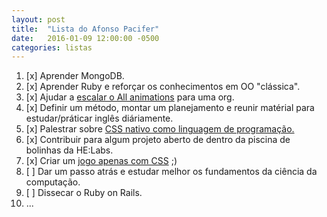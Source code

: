 ```yaml
---
layout: post
title:  "Lista do Afonso Pacifer"
date:   2016-01-09 12:00:00 -0500
categories: listas
---
```


1. [x] Aprender MongoDB.
1. [x] Aprender Ruby e reforçar os conhecimentos em OO "clássica".
1. [x] Ajudar a [escalar o All animations](https://github.com/all-animation/all-animation/issues/19) para uma org.
1. [x] Definir um método, montar um planejamento e reunir matérial para estudar/práticar inglês diáriamente.
1. [x] Palestrar sobre [CSS nativo como linguagem de programação.](https://speakerdeck.com/afonsopacifer/css-as-a-programing-language)
1. [x] Contribuir para algum projeto aberto de dentro da piscina de bolinhas da HE:Labs.
1. [x] Criar um [jogo apenas com CSS](https://github.com/afonsopacifer/egg-emergency) ;)
1. [ ] Dar um passo atrás e estudar melhor os fundamentos da ciência da computação.
1. [ ] Dissecar o Ruby on Rails.
1. ...
